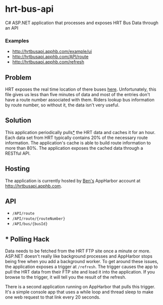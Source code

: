 hrt-bus-api
===========

C# ASP.NET application that processes and exposes HRT Bus Data through an API

### Examples

- <http://hrtbusapi.apphb.com/example/ui>
- <http://hrtbusapi.apphb.com/API/route>
- <http://hrtbusapi.apphb.com/refresh>

## Problem

HRT exposes the real time location of there buses [here](ftp://216.54.15.3/Anrd/hrtrtf.txt). Unfortunately, this file gives us less than five minutes of data and most of the entries don't have a route number associated with them. Riders lookup bus information by route number, so without it, the data isn't very useful.

## Solution

This application periodically pulls[*](#Polling_Hack) the HRT data and caches it for an hour. Each data set from HRT typically contains 20% of the necessary route information. The application's cache is able to build route information to more than 80%. The application exposes the cached data through a RESTful API.

## Hosting

The application is currently hosted by [Ben's](https://github.com/bschoenfeld) AppHarbor account at <http://hrtbusapi.apphb.com>.

## API

- `/API/route`
- `/API/route/{routeNumber}`
- `/API/bus/{busId}`

## * Polling Hack

Data needs to be fetched from the HRT FTP site once a minute or more. ASP.NET doesn't really like background processes and AppHarbor stops being free when you add a background worker. To get around these issues, the application exposes a trigger at `/refresh`. The trigger causes the app to pull the HRT data from their FTP site and load it into the application. If you browse to the trigger, it will tell you the result of the refresh.

There is a second application running on AppHarbor that pulls this trigger. It's a simple console app that uses a while loop and thread sleep to make one web request to that link every 20 seconds.
